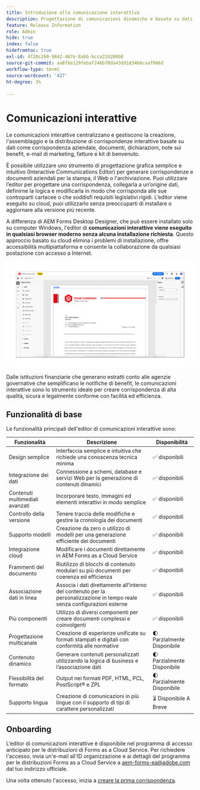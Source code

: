 ```yaml
---
title: Introduzione alla comunicazione interattiva
description: Progettazione di comunicazioni dinamiche e basate su dati con facilità grazie alle comunicazioni interattive AEM Forms
feature: Release Information
role: Admin
hide: true
index: false
hidefromtoc: true
exl-id: 4f28c260-9842-467e-8abb-bcca224280b8
source-git-commit: aa8f6e129febaf246b70da43dd1d34b6caaf066d
workflow-type: tm+mt
source-wordcount: '427'
ht-degree: 3%

---
```


# Comunicazioni interattive

Le comunicazioni interattive centralizzano e gestiscono la creazione, l&#39;assemblaggio e la distribuzione di corrispondenze interattive basate su dati come corrispondenza aziendale, documenti, dichiarazioni, note sui benefit, e-mail di marketing, fatture e kit di benvenuto.

È possibile utilizzare uno strumento di progettazione grafica semplice e intuitivo (Interactive Communications Editor) per generare corrispondenze e documenti aziendali per la stampa, il Web o l&#39;archiviazione. Puoi utilizzare l’editor per progettare una corrispondenza, collegarla a un’origine dati, definirne la logica e modificarla in modo che corrisponda alle sue controparti cartacee o che soddisfi requisiti legislativi rigidi. L’editor viene eseguito su cloud, puoi utilizzarlo senza preoccuparti di installare o aggiornare alla versione più recente.

A differenza di AEM Forms Desktop Designer, che può essere installato solo su computer Windows, l&#39;editor di **comunicazioni interattive viene eseguito in qualsiasi browser moderno senza alcuna installazione richiesta**. Questo approccio basato su cloud elimina i problemi di installazione, offre accessibilità multipiattaforma e consente la collaborazione da qualsiasi postazione con accesso a Internet.

![Editor di comunicazione interattiva](/help/forms/assets/ic-editor.png)

Dalle istituzioni finanziarie che generano estratti conto alle agenzie governative che semplificano le notifiche di benefit, le comunicazioni interattive sono lo strumento ideale per creare corrispondenza di alta qualità, sicura e legalmente conforme con facilità ed efficienza.


## Funzionalità di base

Le funzionalità principali dell&#39;editor di comunicazioni interattive sono:

| Funzionalità | Descrizione | Disponibilità |
|------------|-------------|--------------|
| Design semplice | Interfaccia semplice e intuitiva che richiede una conoscenza tecnica minima | ✅ disponibili |
| Integrazione dei dati | Connessione a schemi, database e servizi Web per la generazione di contenuti dinamici | ✅ disponibili |
| Contenuti multimediali avanzati | Incorporare testo, immagini ed elementi interattivi in modo semplice | ✅ disponibili |
| Controllo della versione | Tenere traccia delle modifiche e gestire la cronologia dei documenti | ✅ disponibili |
| Supporto modelli | Creazione da zero o utilizzo di modelli per una generazione efficiente dei documenti | ✅ disponibili |
| Integrazione cloud | Modificare i documenti direttamente in AEM Forms as a Cloud Service | ✅ disponibili |
| Frammenti del documento | Riutilizzo di blocchi di contenuto modulari su più documenti per coerenza ed efficienza | ✅ disponibili |
| Associazione dati in linea | Associa i dati direttamente all’interno del contenuto per la personalizzazione in tempo reale senza configurazioni esterne | ✅ disponibili |
| Più componenti | Utilizzo di diversi componenti per creare documenti complessi e coinvolgenti | ✅ disponibili |
| Progettazione multicanale | Creazione di esperienze unificate su formati stampati e digitali con conformità alle normative | 🌓 Parzialmente Disponibile |
| Contenuto dinamico | Generare contenuti personalizzati utilizzando la logica di business e l’associazione dati | 🌓 Parzialmente Disponibile |
| Flessibilità del formato | Output nei formati PDF, HTML, PCL, PostScript®️ e ZPL | 🌓 Parzialmente Disponibile |
| Supporto lingua | Creazione di comunicazioni in più lingue con il supporto di tipi di carattere personalizzati | ⏳ Disponibile A Breve |

## Onboarding

L’editor di comunicazioni interattive è disponibile nel programma di accesso anticipato per le distribuzioni di Forms as a Cloud Service. Per richiedere l&#39;accesso, invia un&#39;e-mail all&#39;ID organizzazione e ai dettagli del programma per le distribuzioni Forms as a Cloud Service a [aem-forms-ea@adobe.com](mailto:aem-forms-ea@adobe.com) dal tuo indirizzo ufficiale.

Una volta ottenuto l&#39;accesso, inizia a [creare la prima corrispondenza](https://video.tv.adobe.com/v/3444094/).

<!-- 

## Next

* Create your first correspondence
* Frequently asked issues


* Familiarize yourself with terminology and concepts
* Walkthrough of interactive communications editor
* Create a fragment
* Preview and test a correspondence

-->
